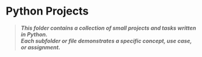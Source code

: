 # Python Projects

> ***This folder contains a collection of small projects and tasks written in Python.  
> Each subfolder or file demonstrates a specific concept, use case, or assignment.***
